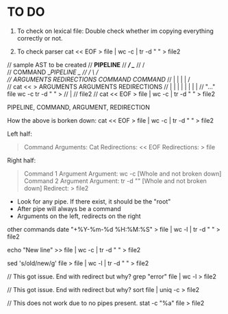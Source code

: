 # TO DO

1. To check on lexical file:
Double check whether im copying everything correctly or not.

2. To check parser
cat << EOF > file | wc -c | tr -d " " > file2

// sample AST to be created
//                       __PIPELINE__
//                  ___/              \____
//                 /                       \
//         COMMAND                    __PIPELINE _
//       /        \                  /             \
// ARGUMENTS   REDIRECTIONS      COMMAND         _COMMAND__
//     |          |     |           |           /            \
//    cat        <<     >       ARGUMENTS    ARGUMENTS   REDIRECTIONS
//                |     |         |   |      |   |   |        |
//              "..."  file      wc  -c      tr  -d " "       >
//                                                            |
//                                                          file2
// cat << EOF > file | wc -c | tr -d " " > file2

PIPELINE, COMMAND, ARGUMENT, REDIRECTION

How the above is borken down:
cat << EOF > file | wc -c | tr -d " " > file2

Left half:
> Command
Arguments: Cat
Redirections: << EOF
Redirections: > file

Right half:
> Command 1
> Argument
Argument: wc -c [Whole and not broken down]
> Command 2
> Argument
Argument: tr -d "" [Whole and not broken down]
Redirect: > file2

* Look for any pipe. If there exist, it should be the "root"
* After pipe will always be a command
* Arguments on the left, redirects on the right

other commands
date "+%Y-%m-%d %H:%M:%S" > file | wc -l | tr -d " " > file2

echo "New line" >> file | wc -c | tr -d " " > file2

sed 's/old/new/g' file > file | wc -l | tr -d " " > file2

// This got issue. End with redirect but why?
grep "error" file | wc -l > file2

// This got issue. End with redirect but why?
sort file | uniq -c > file2

// This does not work due to no pipes present.
stat -c "%a" file > file2
